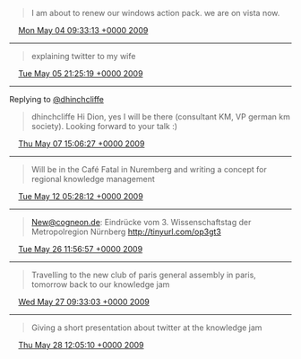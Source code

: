 > I am about to renew our windows action pack. we are on vista now.

<img src="media/tweet.ico" width="12" /> [Mon May 04 09:33:13 +0000 2009](https://twitter.com/SimonDueckert/status/1694422181)

----

> explaining twitter to my wife

<img src="media/tweet.ico" width="12" /> [Tue May 05 21:25:19 +0000 2009](https://twitter.com/SimonDueckert/status/1710182916)

----

Replying to [@dhinchcliffe](https://twitter.com/dhinchcliffe/status/1727646513)

> dhinchcliffe Hi Dion, yes I will be there (consultant KM, VP german km society). Looking forward to your talk :)

<img src="media/tweet.ico" width="12" /> [Thu May 07 15:06:27 +0000 2009](https://twitter.com/SimonDueckert/status/1727802764)

----

> Will be in the Café Fatal in Nuremberg and writing a concept for regional knowledge management

<img src="media/tweet.ico" width="12" /> [Tue May 12 05:28:12 +0000 2009](https://twitter.com/SimonDueckert/status/1770865319)

----

> New@cogneon.de: Eindrücke vom 3. Wissenschaftstag der Metropolregion Nürnberg http://tinyurl.com/op3gt3

<img src="media/tweet.ico" width="12" /> [Tue May 26 11:56:57 +0000 2009](https://twitter.com/SimonDueckert/status/1922737940)

----

> Travelling to the new club of paris general assembly in paris, tomorrow back to our knowledge jam

<img src="media/tweet.ico" width="12" /> [Wed May 27 09:33:03 +0000 2009](https://twitter.com/SimonDueckert/status/1934221592)

----

> Giving a short presentation about twitter at the knowledge jam

<img src="media/tweet.ico" width="12" /> [Thu May 28 12:05:10 +0000 2009](https://twitter.com/SimonDueckert/status/1946425494)